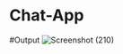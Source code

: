 # Chat-App

#Output 
![Screenshot (210)](https://user-images.githubusercontent.com/107808348/191337212-eefa412e-e6b8-4f2e-893e-d7eab4ee2793.png)

